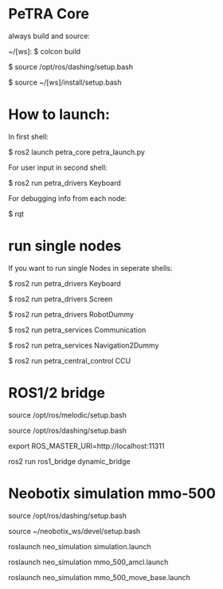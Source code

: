 # PeTRA Core

always build and source: 

~/[ws]: $ colcon build

$ source /opt/ros/dashing/setup.bash 

$ source ~/[ws]/install/setup.bash



# How to launch:

In first shell:

$ ros2 launch petra_core petra_launch.py

For user input in second shell:

$ ros2 run petra_drivers Keyboard



For debugging info from each node:

$ rqt



# run single nodes

If you want to run single Nodes in seperate shells:

$ ros2 run petra_drivers Keyboard

$ ros2 run petra_drivers Screen

$ ros2 run petra_drivers RobotDummy

$ ros2 run petra_services Communication

$ ros2 run petra_services Navigation2Dummy

$ ros2 run petra_central_control CCU



# ROS1/2 bridge

source /opt/ros/melodic/setup.bash

source /opt/ros/dashing/setup.bash 

export ROS_MASTER_URI=http://localhost:11311

ros2 run ros1_bridge dynamic_bridge



# Neobotix simulation mmo-500

source /opt/ros/dashing/setup.bash

source ~/neobotix_ws/devel/setup.bash

roslaunch neo_simulation simulation.launch

roslaunch neo_simulation mmo_500_amcl.launch

roslaunch neo_simulation mmo_500_move_base.launch